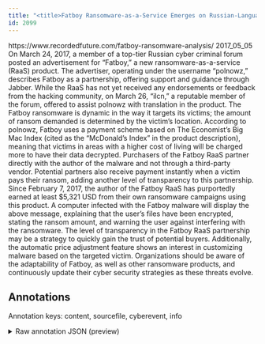 ```yaml
---
title: "<title>Fatboy Ransomware-as-a-Service Emerges on Russian-Language Forum</title>"
id: 2099
---
```


<title>Fatboy Ransomware-as-a-Service Emerges on Russian-Language Forum</title>
<source> https://www.recordedfuture.com/fatboy-ransomware-analysis/ </source>
<date> 2017_05_05 </date>
<text>
On March 24, 2017, a member of a top-tier Russian cyber criminal forum posted an advertisement for “Fatboy,” a new ransomware-as-a-service (RaaS) product.
The advertiser, operating under the username “polnowz,” describes Fatboy as a partnership, offering support and guidance through Jabber. While the RaaS has not yet received any endorsements or feedback from the hacking community, on March 26, “ilcn,” a reputable member of the forum, offered to assist polnowz with translation in the product.
The Fatboy ransomware is dynamic in the way it targets its victims; the amount of ransom demanded is determined by the victim’s location.
According to polnowz, Fatboy uses a payment scheme based on The Economist’s Big Mac Index (cited as the “McDonald’s Index” in the product description), meaning that victims in areas with a higher cost of living will be charged more to have their data decrypted.
Purchasers of the Fatboy RaaS partner directly with the author of the malware and not through a third-party vendor. Potential partners also receive payment instantly when a victim pays their ransom, adding another level of transparency to this partnership.
Since February 7, 2017, the author of the Fatboy RaaS has purportedly earned at least $5,321 USD from their own ransomware campaigns using this product.
A computer infected with the Fatboy malware will display the above message, explaining that the user’s files have been encrypted, stating the ransom amount, and warning the user against interfering with the ransomware.
The level of transparency in the Fatboy RaaS partnership may be a strategy to quickly gain the trust of potential buyers. Additionally, the automatic price adjustment feature shows an interest in customizing malware based on the targeted victim.
Organizations should be aware of the adaptability of Fatboy, as well as other ransomware products, and continuously update their cyber security strategies as these threats evolve.
</text>



## Annotations

Annotation keys: content, sourcefile, cyberevent, info

<details>
<summary>Raw annotation JSON (preview)</summary>

```json
{
  "content": "On March 24, 2017, a member of a top-tier Russian cyber criminal forum posted an advertisement for \u201cFatboy,\u201d a new ransomware-as-a-service (RaaS) product. The advertiser, operating under the username \u201cpolnowz,\u201d describes Fatboy as a partnership, offering support and guidance through Jabber. While the RaaS has not yet received any endorsements or feedback from the hacking community, on March 26, \u201cilcn,\u201d a reputable member of the forum, offered to assist polnowz with translation in the product. The Fatboy ransomware is dynamic in the way it targets its victims; the amount of ransom demanded is determined by the victim\u2019s location. According to polnowz, Fatboy uses a payment scheme based on The Economist\u2019s Big Mac Index (cited as the \u201cMcDonald\u2019s Index\u201d in the product description), meaning that victims in areas with a higher cost of living will be charged more to have their data decrypted. Purchasers of the Fatboy RaaS partner directly with the author of the malware and not through a third-party vendor. Potential partners also receive payment instantly when a victim pays their ransom, adding another level of transparency to this partnership. Since February 7, 2017, the author of the Fatboy RaaS has purportedly earned at least $5,321 USD from their own ransomware campaigns using this product. A computer infected with the Fatboy malware will display the above message, explaining that the user\u2019s files have been encrypted, stating the ransom amount, and warning the user against interfering with the ransomware. The level of transparency in the Fatboy RaaS partnership may be a strategy to quickly gain the trust of potential buyers. Additionally, the automatic price adjustment feature shows an interest in customizing malware based on the targeted victim. Organizations should be aware of the adaptability of Fatboy, as well as other ransomware products, and continuously update their cyber security strategies as these threats evolve.",
  "sourcefile": "2099.txt",
  "cyberevent": {
    "hopper": [
      {
        "index": 0,
        "relation": "Same",
        "events": [
          {
            "index": "E2",
            "type": "Attack",
            "realis": "Generic",
            "nugget": {
              "startOffset": 1078,
              "index": "T4",
              "endOffset": 1095,
              "text": "pays their ransom"
            },
            "argument": [
              {
                "index": "T5",
                "text": "victim",
                "endOffset": 1077,
                "role": {
                  "type": "Victim"
                },
                "startOffset": 1071,
                "type": "Person"
              }
            ],
            "subtype": "Ransom"
          },
          {
            "index": "E3",
            "type": "Attack",
            "realis": "Generic",
            "nugget": {
              "startOffset": 1046,
              "index": "T7",
              "endOffset": 1053,
              "text": "payment"
            },
            "argument": [
              {
                "index": "T6",
                "text": "Potential partners",
                "endOffset": 1032,
                "role": {
                  "type": "Attacker"
                },
                "startOffset": 1014,
                "type": "Person"
              }
            ],
            "subtype": "Ransom"
          }
        ]
      },
      {
        "index": 1,
        "events": [
          {
            "index": "E1",
            "type": "Attack",
            "realis": "Generic",
            "nugget": {
              "startOffset": 580,
              "index": "T1",
              "endOffset": 595,
              "text": "ransom demanded"
            },
            "argument": [
              {
                "index": "T3",
                "text": "Fatboy ransomware",
                "endOffset": 519,
                "role": {
           
```
</details>
